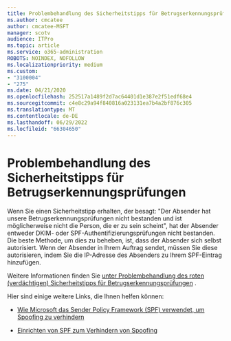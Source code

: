 ```yaml
---
title: Problembehandlung des Sicherheitstipps für Betrugserkennungsprüfungen
ms.author: cmcatee
author: cmcatee-MSFT
manager: scotv
audience: ITPro
ms.topic: article
ms.service: o365-administration
ROBOTS: NOINDEX, NOFOLLOW
ms.localizationpriority: medium
ms.custom:
- "3100004"
- "275"
ms.date: 04/21/2020
ms.openlocfilehash: 252517a1489f2d7ac64401d1e387e2f51edf68e4
ms.sourcegitcommit: c4e8c29a94f840816a023131ea7b4a2bf876c305
ms.translationtype: MT
ms.contentlocale: de-DE
ms.lasthandoff: 06/29/2022
ms.locfileid: "66304650"
---
```

# <a name="troubleshooting-the-safety-tip-for-fraud-detection-checks"></a>Problembehandlung des Sicherheitstipps für Betrugserkennungsprüfungen

Wenn Sie einen Sicherheitstipp erhalten, der besagt: "Der Absender hat unsere Betrugserkennungsprüfungen nicht bestanden und ist möglicherweise nicht die Person, die er zu sein scheint", hat der Absender entweder DKIM- oder SPF-Authentifizierungsprüfungen nicht bestanden. Die beste Methode, um dies zu beheben, ist, dass der Absender sich selbst autorisiert. Wenn der Absender in Ihrem Auftrag sendet, müssen Sie diese autorisieren, indem Sie die IP-Adresse des Absenders zu Ihrem SPF-Eintrag hinzufügen.
  
Weitere Informationen finden Sie [unter Problembehandlung des roten (verdächtigen) Sicherheitstipps für Betrugserkennungsprüfungen](https://blogs.msdn.microsoft.com/tzink/2016/11/02/troubleshooting-the-red-suspicious-safety-tip-for-fraud-detection-checks/) .
  
Hier sind einige weitere Links, die Ihnen helfen können:
  
- [Wie Microsoft das Sender Policy Framework (SPF) verwendet, um Spoofing zu verhindern](https://docs.microsoft.com/microsoft-365/security/office-365-security/how-office-365-uses-spf-to-prevent-spoofing)

- [Einrichten von SPF zum Verhindern von Spoofing](https://docs.microsoft.com/microsoft-365/security/office-365-security/set-up-spf-in-office-365-to-help-prevent-spoofing)
